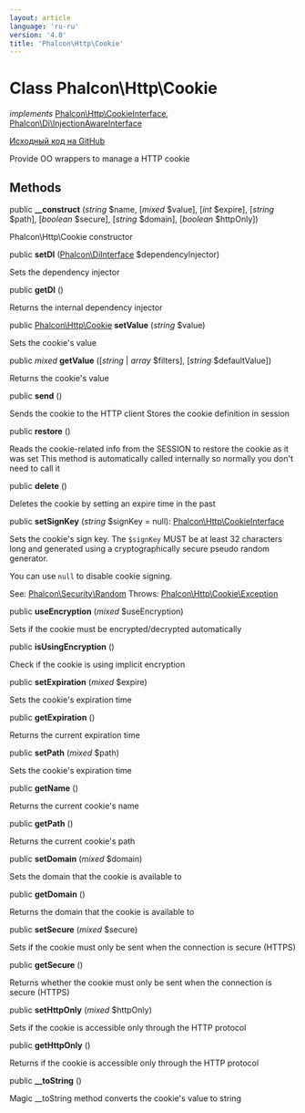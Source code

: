 ```yaml
---
layout: article
language: 'ru-ru'
version: '4.0'
title: 'Phalcon\Http\Cookie'
---
```


# Class **Phalcon\Http\Cookie**

*implements* [Phalcon\Http\CookieInterface](api/Phalcon_Http_CookieInterface), [Phalcon\Di\InjectionAwareInterface](api/Phalcon_Di_InjectionAwareInterface)

<a href="https://github.com/phalcon/cphalcon/tree/v4.0.0/phalcon/http/cookie.zep" class="btn btn-default btn-sm">Исходный код на GitHub</a>

Provide OO wrappers to manage a HTTP cookie

## Methods

public **__construct** (*string* $name, [*mixed* $value], [*int* $expire], [*string* $path], [*boolean* $secure], [*string* $domain], [*boolean* $httpOnly])

Phalcon\Http\Cookie constructor

public **setDI** ([Phalcon\DiInterface](api/Phalcon_DiInterface) $dependencyInjector)

Sets the dependency injector

public **getDI** ()

Returns the internal dependency injector

public [Phalcon\Http\Cookie](api/Phalcon_Http_Cookie) **setValue** (*string* $value)

Sets the cookie's value

public *mixed* **getValue** ([*string* | *array* $filters], [*string* $defaultValue])

Returns the cookie's value

public **send** ()

Sends the cookie to the HTTP client Stores the cookie definition in session

public **restore** ()

Reads the cookie-related info from the SESSION to restore the cookie as it was set This method is automatically called internally so normally you don't need to call it

public **delete** ()

Deletes the cookie by setting an expire time in the past

public **setSignKey** (*string* $signKey = null): [Phalcon\Http\CookieInterface](api/Phalcon_Http_CookieInterface)

Sets the cookie's sign key. The `$signKey` MUST be at least 32 characters long and generated using a cryptographically secure pseudo random generator.

You can use `null` to disable cookie signing.

See: [Phalcon\Security\Random](api/Phalcon_Security_Random) Throws: [Phalcon\Http\Cookie\Exception](api/Phalcon_Http_Cookie_Exception)

public **useEncryption** (*mixed* $useEncryption)

Sets if the cookie must be encrypted/decrypted automatically

public **isUsingEncryption** ()

Check if the cookie is using implicit encryption

public **setExpiration** (*mixed* $expire)

Sets the cookie's expiration time

public **getExpiration** ()

Returns the current expiration time

public **setPath** (*mixed* $path)

Sets the cookie's expiration time

public **getName** ()

Returns the current cookie's name

public **getPath** ()

Returns the current cookie's path

public **setDomain** (*mixed* $domain)

Sets the domain that the cookie is available to

public **getDomain** ()

Returns the domain that the cookie is available to

public **setSecure** (*mixed* $secure)

Sets if the cookie must only be sent when the connection is secure (HTTPS)

public **getSecure** ()

Returns whether the cookie must only be sent when the connection is secure (HTTPS)

public **setHttpOnly** (*mixed* $httpOnly)

Sets if the cookie is accessible only through the HTTP protocol

public **getHttpOnly** ()

Returns if the cookie is accessible only through the HTTP protocol

public **__toString** ()

Magic __toString method converts the cookie's value to string